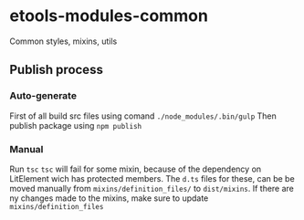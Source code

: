 # etools-modules-common

Common styles, mixins, utils

## Publish process

### Auto-generate
First of all build src files using comand
`./node_modules/.bin/gulp`
Then publish package using
`npm publish`

### Manual
Run `tsc`
`tsc` will fail for some mixin, because of the dependency on LitElement wich has protected members.
The `d.ts` files for these, can be be moved manually from `mixins/definition_files/` to `dist/mixins`. 
If there are ny changes made to the mixins, make sure to update `mixins/definition_files`

